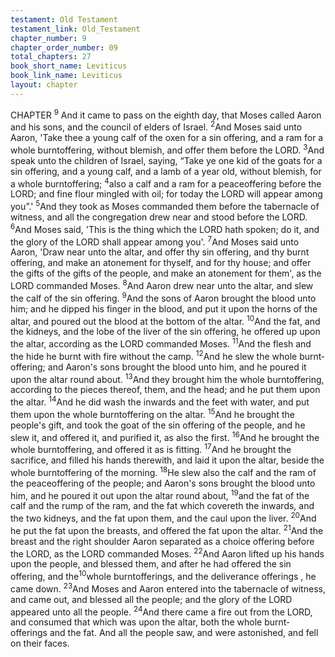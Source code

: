 ```yaml
---
testament: Old Testament
testament_link: Old_Testament
chapter_number: 9
chapter_order_number: 09
total_chapters: 27
book_short_name: Leviticus
book_link_name: Leviticus
layout: chapter
---
```


CHAPTER <sup>9</sup>
And it came to pass on the eighth day, that Moses called Aaron and his sons,
and the council of elders of Israel. <sup>2</sup>And Moses said unto Aaron, 'Take thee a young calf
of the oxen for a sin offering, and a ram for a whole burnt­offering, without blemish,
and offer them before the LORD. <sup>3</sup>And speak unto the children of Israel, saying, “Take
ye one kid of the goats for a sin offering, and a young calf, and a lamb of a year old,
without blemish, for a whole burnt­offering; <sup>4</sup>also a calf and a ram for a peace­offering
before the LORD; and fine flour mingled with oil; for today the LORD will appear among
you”.' <sup>5</sup>And they took as Moses commanded them before the tabernacle of witness, and
all the congregation drew near and stood before the LORD. <sup>6</sup>And Moses said, 'This is
the thing which the LORD hath spoken; do it, and the glory of the LORD shall appear
among you'. <sup>7</sup>And Moses said unto Aaron, 'Draw near unto the altar, and offer thy sin
offering, and thy burnt offering, and make an atonement for thyself, and for thy house;
and offer the gifts of the gifts of the people, and make an atonement for them', as the
LORD commanded Moses. <sup>8</sup>And Aaron drew near unto the altar, and slew the calf of
the sin offering. <sup>9</sup>And the sons of Aaron brought the blood unto him; and he dipped his
finger in the blood, and put it upon the horns of the altar, and poured out the blood at
the bottom of the altar. <sup>10</sup>And the fat, and the kidneys, and the lobe of the liver of the
sin offering, he offered up upon the altar, according as the LORD commanded Moses.
<sup>11</sup>And the flesh and the hide he burnt with fire without the camp. <sup>12</sup>And he slew the
whole burnt­offering; and Aaron's sons brought the blood unto him, and he poured it
upon  the  altar  round  about. <sup>13</sup>And  they  brought  him  the  whole  burnt­offering,
according to the pieces thereof, them, and the head; and he put them upon the altar.
<sup>14</sup>And he did wash the inwards and the feet with water, and put them upon the whole
burnt­offering on the altar. <sup>15</sup>And he brought the people's gift, and took the goat of the
sin offering of the people, and he slew it, and offered it, and purified it, as also the first.
<sup>16</sup>And he brought the whole burnt­offering, and offered it as is fitting. <sup>17</sup>And he brought
the sacrifice, and filled his hands therewith, and laid it upon the altar, beside the whole
burnt­offering of the morning. <sup>18</sup>He slew also the calf and the ram of the peace­offering
of the people; and Aaron's sons brought the blood unto him, and he poured it out upon
the altar round about, <sup>19</sup>and the fat of the calf and the rump of the ram, and the fat
which covereth the inwards, and the two kidneys, and the fat upon them, and the caul
upon the liver. <sup>20</sup>And he put the fat upon the breasts, and offered the fat upon the
altar. <sup>21</sup>And the breast and the right shoulder Aaron separated as a choice offering
before the LORD, as the LORD commanded Moses. <sup>22</sup>And Aaron lifted up his hands
upon the people, and blessed them, and after he had offered the sin offering, and the<sup>10</sup>whole burnt­offerings, and the deliverance offerings , he came down. <sup>23</sup>And Moses and
Aaron entered into the tabernacle of witness, and came out, and blessed all the people;
and the glory of the LORD appeared unto all the people. <sup>24</sup>And there came a fire out
from the LORD, and consumed that which was upon the altar, both the whole burnt­
offerings and the fat. And all the people saw, and were astonished, and fell on their
faces.